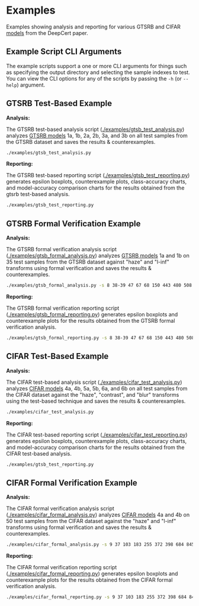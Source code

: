 # Examples

Examples showing analysis and reporting for various GTSRB and CIFAR [models](https://github.com/DeepCert/contextual-robustness/tree/main/models) from the DeepCert paper.

## Example Script CLI Arguments

The example scripts support a one or more CLI arguments for things such as specifying the output directory and selecting the sample indexes to test. You can view the CLI options for any of the scripts by passing the `-h` (or `--help`) argument.

## GTSRB Test-Based Example

__Analysis:__

The GTSRB test-based analysis script ([./examples/gtsb_test_analysis.py](https://github.com/DeepCert/contextual-robustness/tree/main/examples/gtsb_test_analysis.py)) analyzes [GTSRB models](https://github.com/DeepCert/contextual-robustness/tree/main/models#gtsrb-models) 1a, 1b, 2a, 2b, 3a, and 3b on all test samples from the GTSRB dataset and saves the results & counterexamples.

```sh
./examples/gtsb_test_analysis.py
```

__Reporting:__

The GTSRB test-based reporting script ([./examples/gtsb_test_reporting.py](https://github.com/DeepCert/contextual-robustness/tree/main/examples/gtsb_test_reporting.py)) generates epsilon boxplots, counterexample plots, class-accuracy charts, and model-accuracy comparison charts for the results obtained from the gtsrb test-based analysis.

```sh
./examples/gtsb_test_reporting.py
```

## GTSRB Formal Verification Example

__Analysis:__

The GTSRB formal verification analysis script ([./examples/gtsb_formal_analysis.py](https://github.com/DeepCert/contextual-robustness/tree/main/examples/gtsb_formal_analysis.py)) analyzes [GTSRB models](https://github.com/DeepCert/contextual-robustness/tree/main/models#gtsrb-models) 1a and 1b on 35 test samples from the GTSRB dataset against "haze" and "l-inf" transforms using formal verification and saves the results & counterexamples.

```sh
./examples/gtsb_formal_analysis.py -s 8 38-39 47 67 68 150 443 480 508 542 810 853 954 1117 1376 1483 1511 1948 2026 2227 2396 2559 2609 2731 2882 3005 3230 3344 3548 3749 3825 4033 4076 4090
```

__Reporting:__

The GTSRB formal verification reporting script ([./examples/gtsb_formal_reporting.py](https://github.com/DeepCert/contextual-robustness/tree/main/examples/gtsb_formal_reporting.py)) generates epsilon boxplots and counterexample plots for the results obtained from the GTSRB formal verification analysis.

```sh
./examples/gtsb_formal_reporting.py -s 8 38-39 47 67 68 150 443 480 508 542 810 853 954 1117 1376 1483 1511 1948 2026 2227 2396 2559 2609 2731 2882 3005 3230 3344 3548 3749 3825 4033 4076 4090
```

## CIFAR Test-Based Example

__Analysis:__

The CIFAR test-based analysis script ([./examples/cifar_test_analysis.py](https://github.com/DeepCert/contextual-robustness/tree/main/examples/cifar_test_analysis.py)) analyzes [CIFAR models](https://github.com/DeepCert/contextual-robustness/tree/main/models#cifar-models) 4a, 4b, 5a, 5b, 6a, and 6b on all test samples from the CIFAR dataset against the "haze", "contrast", and "blur" transforms using the test-based technique and saves the results & counterexamples.

```sh
./examples/cifar_test_analysis.py
```

__Reporting:__

The CIFAR test-based reporting script ([./examples/cifar_test_reporting.py](https://github.com/DeepCert/contextual-robustness/tree/main/examples/cifar_test_reporting.py)) generates epsilon boxplots, counterexample plots, class-accuracy charts, and model-accuracy comparison charts for the results obtained from the CIFAR test-based analysis.

```sh
./examples/gtsb_test_reporting.py
```

## CIFAR Formal Verification Example

__Analysis:__

The CIFAR formal verification analysis script ([./examples/cifar_formal_analysis.py](https://github.com/DeepCert/contextual-robustness/tree/main/examples/cifar_formal_analysis.py)) analyzes [CIFAR models](https://github.com/DeepCert/contextual-robustness/tree/main/models#cifar-models) 4a and 4b on 50 test samples from the CIFAR dataset against the "haze" and "l-inf" transforms using formal verification and saves the results & counterexamples.

```sh
./examples/cifar_formal_analysis.py -s 9 37 103 183 255 372 398 684 845 966 1196 1200 1878 1988 2081 2135 2246 2372 2584 2663 2954 3004 3497 3510 3858 4195 5047 5087 5195 5587 5616 5644 5858 6518 6622 6915 8213 8562 9090 9187 9198 9261 9358 9472 9605 9723 9749 9810 9941 9974
```

__Reporting:__

The CIFAR formal verification reporting script ([./examples/cifar_formal_reporting.py](https://github.com/DeepCert/contextual-robustness/tree/main/examples/cifar_formal_reporting.py)) generates epsilon boxplots and counterexample plots for the results obtained from the CIFAR formal verification analysis.

```sh
./examples/cifar_formal_reporting.py -s 9 37 103 183 255 372 398 684 845 966 1196 1200 1878 1988 2081 2135 2246 2372 2584 2663 2954 3004 3497 3510 3858 4195 5047 5087 5195 5587 5616 5644 5858 6518 6622 6915 8213 8562 9090 9187 9198 9261 9358 9472 9605 9723 9749 9810 9941 9974
```
